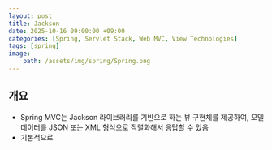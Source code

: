 ```yaml
---
layout: post
title: Jackson
date: 2025-10-16 09:00:00 +09:00
categories: [Spring, Servlet Stack, Web MVC, View Technologies]
tags: [spring]
image:
    path: /assets/img/spring/Spring.png
---
```


## 개요

- Spring MVC는 Jackson 라이브러리를 기반으로 하는 뷰 구현체를 제공하여, 모델 데이터를 JSON 또는 XML 형식으로 직렬화해서 응답할 수 있음
- 기본적으로 